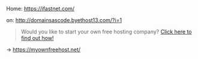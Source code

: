 Home: https://ifastnet.com/

on: http://domainsascode.byethost13.com/?i=1

>Would you like to start your own free hosting company?
>[Click here to find out how!](http://myownfreehost.net/)

-> https://myownfreehost.net/
